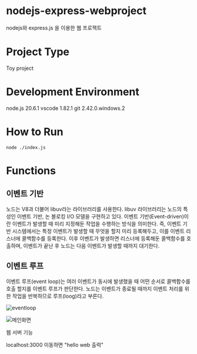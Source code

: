 # nodejs-express-webproject

nodejs와 express.js 을 이용한 웹 프로젝트

# Project Type

Toy project

# Development Environment

node.js 20.6.1
vscode 1.82.1
git 2.42.0.windows.2

# How to Run

```
node ./index.js
```

# Functions

## 이벤트 기반

노드는 V8과 더불어 libuv라는 라이브러리를 사용한다.
libuv 라이브러리는 노드의 특성인 이벤트 기반, 논 블로킹 I/O 모델을 구현하고 있다.
이벤트 기반(Event-driven)이란 이벤트가 발생할 때 미리 지정해둔 작업을 수행하는 방식을 의미한다.
즉, 이벤트 기반 시스템에서는 특정 이벤트가 발생할 때 무엇을 할지 미리 등록해두고, 이를 이벤트 리스너에 콜백함수를 등록한다.
이후 이벤트가 발생하면 리스너에 등록해둔 콜백함수를 호출하며, 이벤트가 끝난 후 노드는 다음 이벤트가 발생할 때까지 대기한다.

## 이벤트 루프

이벤트 루프(event loop)는 여러 이벤트가 동시에 발생했을 때 어떤 순서로 콜백함수를 호출 할지를 이벤트 루프가 판단한다.
노드는 이벤트가 종료될 때까지 이벤트 처리를 위한 작업을 반복하므로 루프(loog)라고 부른다.

![eventloop](https://github.com/namjaegyeong/nodejs-express-webproject/assets/57249939/da8ea7cb-fc71-4567-950f-562eee919f88)

![메인화면](https://github.com/namjaegyeong/nodejs-express-webproject/assets/57249939/5c841c5f-74e4-40a1-a8c1-4c30b0850c3c)

웹 서버 기능

localhost:3000 이동하면 "hello web 출력"
